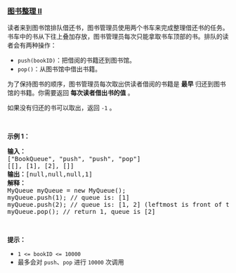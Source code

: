 ### [图书整理 II](https://leetcode-cn.com/problems/yong-liang-ge-zhan-shi-xian-dui-lie-lcof)

<p>读者来到图书馆排队借还书，图书管理员使用两个书车来完成整理借还书的任务。书车中的书从下往上叠加存放，图书管理员每次只能拿取书车顶部的书。排队的读者会有两种操作：</p>

<ul>
	<li><code>push(bookID)</code>：把借阅的书籍还到图书馆。</li>
	<li><code>pop()</code>：从图书馆中借出书籍。</li>
</ul>

<p>为了保持图书的顺序，图书管理员每次取出供读者借阅的书籍是 <strong>最早</strong> 归还到图书馆的书籍。你需要返回 <strong>每次读者借出书的值</strong> 。</p>

<p>如果没有归还的书可以取出，返回&nbsp;<code>-1</code> 。</p>

<p>&nbsp;</p>

<p><strong>示例 1：</strong></p>

<pre>
<strong>输入：</strong>
["BookQueue", "push", "push", "pop"]
[[], [1], [2], []]
<strong>输出：</strong>[null,null,null,1]
<strong>解释：
</strong>MyQueue myQueue = new MyQueue();
myQueue.push(1); // queue is: [1]
myQueue.push(2); // queue is: [1, 2] (leftmost is front of the queue)
myQueue.pop(); // return 1, queue is [2]</pre>

<p>&nbsp;</p>

<p><strong>提示：</strong></p>

<ul>
	<li><code>1 &lt;= bookID &lt;= 10000</code></li>
	<li>最多会对 <code>push</code>、<code>pop</code> 进行 <code>10000</code> 次调用</li>
</ul>

<p>&nbsp;</p>
